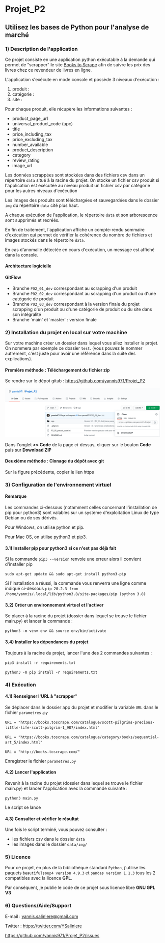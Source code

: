 # Projet_P2
## Utilisez les bases de Python pour l'analyse de marché

### 1) Description de l'application

Ce projet consiste en une application python exécutable à la demande qui permet de "scrapper" le site <a href="http://books.toscrape.com/">Books to Scrape</a> afin de suivre les prix des livres chez ce revendeur de livres en ligne.

L'application s'exécute en mode console et possède 3 niveaux d'exécution :
1. produit :
2. catégorie :
3. site :

Pour chaque produit, elle récupère les informations suivantes :

* product_page_url
* universal_product_code (upc)
* title
* price_including_tax
* price_excluding_tax
* number_available
* product_description
* category
* review_rating
* image_url


Les données scrappées sont stockées dans des fichiers csv dans un répertoire `data` situé à la racine du projet. On stocke
un fichier csv produit si l'application est exécutée au niveau produit
un fichier csv par catégorie pour les autres niveaux d'exécution

Les images des produits sont téléchargées et sauvegardées dans le dossier `img` du répertoire `data` cité plus haut.

A chaque exécution de l'application, le répertoire `data` et son arborescence sont supprimés et recréés.

En fin de traitement, l'application affiche un compte-rendu sommaire d'exécution qui permet de vérifier la cohérence du nombre de fichiers et images stockés dans le répertoire `data`.

En cas d'anomalie détectée en cours d'exécution, un message est affiché dans la console.  

#### Architecture logicielle

#### GitFlow

* Branche `P02_01_dev` correspondant au scrapping d'un produit
* Branche `P02_02_dev` correspondant au scrapping d'un produit ou d'une catégorie de produit
* Branche `P02_03_dev` correspondant à la version finale du projet scrapping d'un produit ou d'une catégorie de produit ou du site dans son intégralité
* Branche 'main' et 'master' : version finale



### 2) Installation du projet en local sur votre machine

Sur votre machine créer un dossier dans lequel vous allez installer le projet.
On nommera par exemple ce dossier `test`. (vous pouvez le nommer autrement, c'est juste pour avoir une référence dans la suite des explications).

#### Première méthode : Téléchargement du fichier zip

Se rendre sur le dépot gitub : https://github.com/yannis971/Projet_P2

![](images/p2_img_01.png)


Dans l'onglet **<> Code** de la page ci-dessus, cliquer sur le bouton **Code** puis sur **Download ZIP**

#### Deuxième méthode : Clonage du dépôt avec git

Sur la figure précédente, copier le lien https

### 3) Configuration de l'environnement virtuel

#### Remarque

Les commandes ci-dessous (notamment celles concernant l'installation de pip pour python3) sont valables sur un système d'exploitation Linux de type Debian ou de ses dérivés.

Pour Windows, on utilise python et pip.

Pour Mac OS, on utilise python3 et pip3.

#### 3.1) Installer pip pour python3 si ce n'est pas déjà fait

Si la commande `pip3 --version` renvoie une erreur alors il convient d'installer pip

`sudo apt-get update && sudo apt-get install python3-pip`

Si l'installation a réussi, la commande vous renverra une ligne comme indiqué ci-dessous
`pip 20.2.3 from /home/yannis/.local/lib/python3.8/site-packages/pip (python 3.8)`

#### 3.2) Créer un environnement virtuel et l'activer

Se placer à la racine du projet (dossier dans lequel se trouve le fichier main.py) et lancer la commande :

`python3 -m venv env && source env/bin/activate`


#### 3.4) Installer les dépendances du projet

Toujours à la racine du projet, lancer l'une des 2 commandes suivantes :

`pip3 install -r requirements.txt`

`python3 -m pip install -r requirements.txt`



### 4) Exécution

#### 4.1) Renseigner l'URL à "scrapper"

Se déplacer dans le dossier app du projet et modifier la variable `URL` dans le fichier `parametres.py`

`URL = "https://books.toscrape.com/catalogue/scott-pilgrims-precious-little-life-scott-pilgrim-1_987/index.html"`

`URL = "https://books.toscrape.com/catalogue/category/books/sequential-art_5/index.html"`


`URL = "http://books.toscrape.com/"`


Enregistrer le fichier `parametres.py`

#### 4.2) Lancer l'application

Revenir à la racine du projet (dossier dans lequel se trouve le fichier main.py) et lancer l'application avec la commande suivante :

`python3 main.py`

Le script se lance

#### 4.3) Consulter et vérifier le résultat

Une fois le script terminé, vous pouvez consulter :
* les fichiers csv dans le dossier `data`
* les images dans le dossier `data/img/`



### 5) Licence

Pour ce projet, en plus de la bibliothèque standard `Python`, j'utilise les paquets `beautifulsoup4 version 4.9.3` et `pandas version 1.1.3` tous les 2 compatibles avec la licence **GPL**.

Par conséquent, je publie le code de ce projet sous licence libre **GNU GPL V3**

### 6) Questions/Aide/Support

E-mail : yannis.saliniere@gmail.com

Twitter : https://twitter.com/YSaliniere

https://github.com/yannis971/Projet_P2/issues
